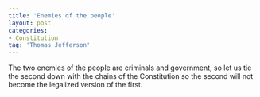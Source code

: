 ```yaml
---
title: 'Enemies of the people'
layout: post
categories:
- Constitution
tag: 'Thomas Jefferson'
---
```


The two enemies of the people are criminals and government, so let us tie the second down with the chains of the Constitution so the second will not become the legalized version of the first.